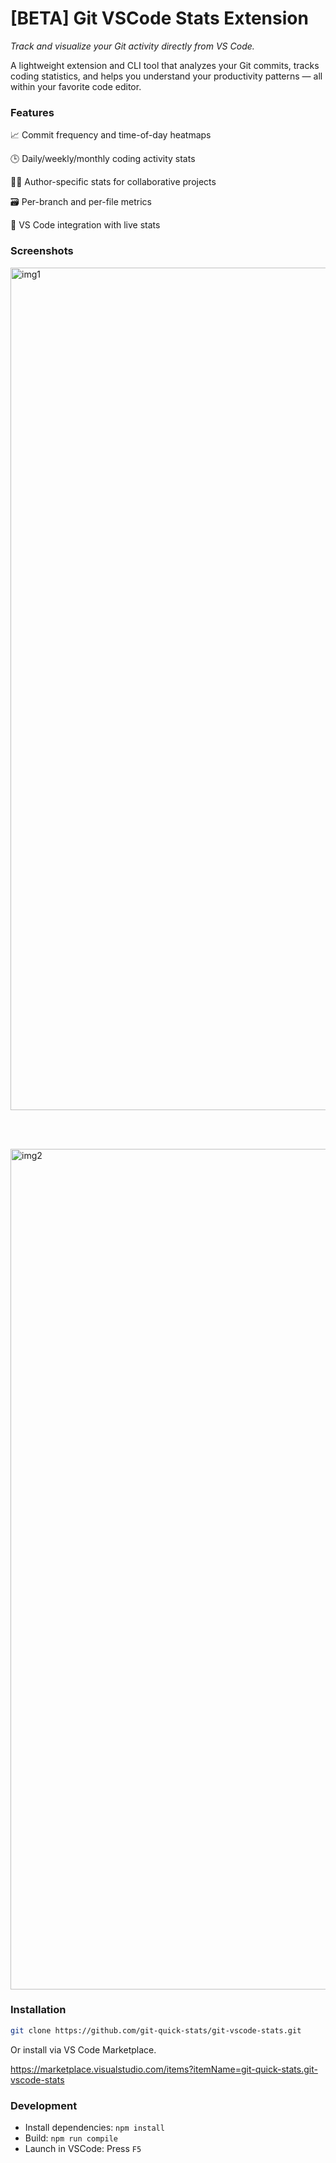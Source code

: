 # [BETA] Git VSCode Stats Extension

_Track and visualize your Git activity directly from VS Code._

A lightweight extension and CLI tool that analyzes your Git commits, tracks coding statistics, and helps you understand your productivity patterns — all within your favorite code editor.

### Features

📈 Commit frequency and time-of-day heatmaps

🕒 Daily/weekly/monthly coding activity stats

🧑‍💻 Author-specific stats for collaborative projects

🗃️ Per-branch and per-file metrics

🔌 VS Code integration with live stats

### Screenshots

<img width="1703" height="1348" alt="img1" src="https://github.com/user-attachments/assets/0b93b49f-307d-48d5-84dc-d14136715a54" />

<br><br>

<img width="1701" height="1345" alt="img2" src="https://github.com/user-attachments/assets/d0f9d148-6f4b-44f5-a50b-16496519a75e" />

### Installation

```bash
git clone https://github.com/git-quick-stats/git-vscode-stats.git
```

Or install via VS Code Marketplace.

https://marketplace.visualstudio.com/items?itemName=git-quick-stats.git-vscode-stats

### Development

- Install dependencies: `npm install`
- Build: `npm run compile`
- Launch in VSCode: Press `F5`

